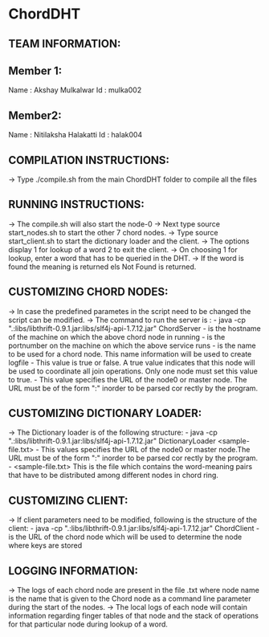 # ChordDHT
TEAM INFORMATION:
--------------------

Member 1:
----------
Name : Akshay Mulkalwar
Id   : mulka002

Member2:
---------
Name : Nitilaksha Halakatti
Id   : halak004


COMPILATION INSTRUCTIONS:
--------------------------
-> Type ./compile.sh from the main ChordDHT folder to compile all the files

RUNNING INSTRUCTIONS:
----------------------
-> The compile.sh will also start the node-0
-> Next type source start_nodes.sh to start the other 7 chord nodes.
-> Type source start_client.sh to start the dictionary loader and the client.
-> The options display 1 for lookup of a word 2 to exit the client.
-> On choosing 1 for lookup, enter a word that has to be queried in the DHT.
-> If the word is found the meaning is returned els Not Found is returned.


CUSTOMIZING CHORD NODES:
-------------------------

-> In case the predefined parametes in the script need to be changed the script can be modified.
-> The command to run the server is :
	- java -cp ".:libs/libthrift-0.9.1.jar:libs/slf4j-api-1.7.12.jar" ChordServer <hostname> <portnumber> <nodename> <isMasterNode> <MasterURL>
	- <Hostname> is the hostname of the machine on which the above chord node in running
	- <portnumber> is the portnumber on the machine on which the above service runs
	- <nodename> is the name to be used for a chord node. This name information will be used to create logfile
	- <isMasterNode> This value is true or false. A true value indicates that this node will be used to coordinate all join operations. Only one node must     set this value to true.
	- <MasterURL> This value specifies the URL of the node0 or master node. The URL must be of the form "<hostname>:<portnumber>" inorder to be parsed cor     rectly by the program.
	

CUSTOMIZING DICTIONARY LOADER:
------------------------------------------------
-> The Dictionary loader is of the following structure:
	- java -cp ".:libs/libthrift-0.9.1.jar:libs/slf4j-api-1.7.12.jar" DictionaryLoader <MasterURL> <sample-file.txt>
	- <MasterURL> This values specifies the URL of the node0 or master node.The URL must be of the form "<hostname>:<portnumber>" inorder to be parsed cor     rectly by the program.
	- <sample-file.txt> This is the file which contains the word-meaning pairs that have to be distributed among different nodes in chord ring.


CUSTOMIZING CLIENT:
---------------------

-> If client parameters need to be modified, following is the structure of the client:
	- java -cp ".:libs/libthrift-0.9.1.jar:libs/slf4j-api-1.7.12.jar" ChordClient <MasterURL>
	- <MasterURL> is the URL of the chord node which will be used to determine the node where keys are stored


LOGGING INFORMATION:
---------------------

-> The logs of each chord node are present in the file <Node-name>.txt where node name is the name that is given to the Chord node as a command line parameter during the start of the nodes.
-> The local logs of each node will contain information regarding finger tables of that node and the stack of operations for that particular node during lookup of a word.
